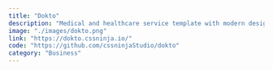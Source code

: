 ```yaml
---
title: "Dokto"
description: "Medical and healthcare service template with modern design"
image: "./images/dokto.png"
link: "https://dokto.cssninja.io/"
code: "https://github.com/cssninjaStudio/dokto"
category: "Business"
---
```

